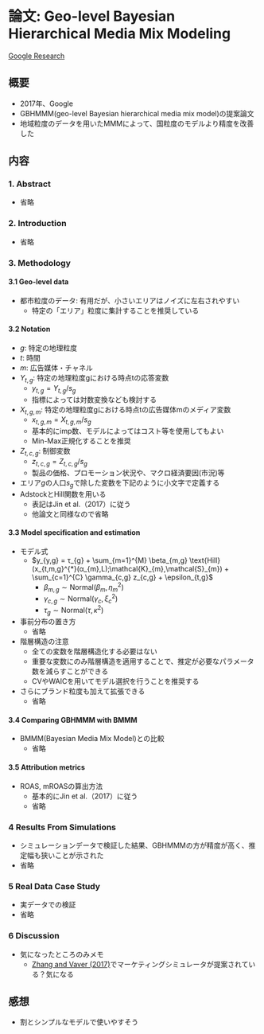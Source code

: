 # 論文: Geo-level Bayesian Hierarchical Media Mix Modeling
[Google Research](https://research.google/pubs/geo-level-bayesian-hierarchical-media-mix-modeling/)

## 概要
- 2017年、Google
- GBHMMM(geo-level Bayesian hierarchical media mix model)の提案論文
- 地域粒度のデータを用いたMMMによって、国粒度のモデルより精度を改善した

## 内容

### 1. Abstract
- 省略

### 2. Introduction
- 省略

### 3. Methodology
#### 3.1 Geo-level data
- 都市粒度のデータ: 有用だが、小さいエリアはノイズに左右されやすい
  - 特定の「エリア」粒度に集計することを推奨している
  
#### 3.2 Notation
- $g$: 特定の地理粒度
- $t$: 時間
- $m$: 広告媒体・チャネル
- $Y_{t,g}$: 特定の地理粒度gにおける時点tの応答変数
  - $y_{t,g} = Y_{t,g} / s_{g}$
  - 指標によっては対数変換なども検討する
- $X_{t,g,m}$: 特定の地理粒度gにおける時点tの広告媒体mのメディア変数
  - $x_{t,g,m} = X_{t,g,m} / s_{g}$
  - 基本的にimp数、モデルによってはコスト等を使用してもよい
  - Min-Max正規化することを推奨
- $Z_{t,c,g}$: 制御変数
  - $z_{t,c,g} = Z_{t,c,g} / s_{g}$
  - 製品の価格、プロモーション状況や、マクロ経済要因(市況)等
- エリア$g$の人口$s_{g}$で除した変数を下記のように小文字で定義する
- AdstockとHill関数を用いる
  - 表記はJin et al.（2017）に従う
  - 他論文と同様なので省略

#### 3.3 Model specification and estimation
- モデル式
  - $y_{y,g} = τ_{g} + \sum_{m=1}^{M} \beta_{m,g} \text{Hill}(x_{t,m,g}^{*}(α_{m},L);\mathcal{K}_{m},\mathcal{S}_{m}) + \sum_{c=1}^{C} \gamma_{c,g} z_{c,g} + \epsilon_{t,g}$
    - $\beta_{m,g} \sim \text{Normal}(\beta_{m},\eta_{m}^{2})$
    - $\gamma_{c,g} \sim \text{Normal}(\gamma_{c}, \xi_{c}^{2})$
    - $\tau_{g} \sim \text{Normal}(\tau,\kappa^{2})$
- 事前分布の置き方
  - 省略
- 階層構造の注意
  - 全ての変数を階層構造化する必要はない
  - 重要な変数にのみ階層構造を適用することで、推定が必要なパラメータ数を減らすことができる
  - CVやWAICを用いてモデル選択を行うことを推奨する
- さらにブランド粒度も加えて拡張できる
  - 省略

#### 3.4 Comparing GBHMMM with BMMM
- BMMM(Bayesian Media Mix Model)との比較
  - 省略

#### 3.5 Attribution metrics
- ROAS, mROASの算出方法
  - 基本的にJin et al.（2017）に従う
  - 省略

### 4 Results From Simulations
- シミュレーションデータで検証した結果、GBHMMMの方が精度が高く、推定幅も狭いことが示された
- 省略  

### 5 Real Data Case Study
- 実データでの検証
- 省略

### 6 Discussion
- 気になったところのみメモ
  - [Zhang and Vaver (2017)](https://research.google/pubs/introduction-to-the-aggregate-marketing-system-simulator/)でマーケティングシミュレータが提案されている？気になる

## 感想
- 割とシンプルなモデルで使いやすそう
